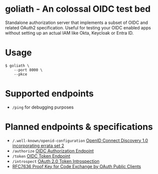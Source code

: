 
# goliath - An colossal OIDC test bed

Standalone authorization server that implements a subset of OIDC and
related OAuth2 specification. Useful for testing your OIDC enabled
apps without setting up an actual IAM like Okta, Keycloak or Entra ID.

# Usage

```text
$ goliath \
    --port 8000 \
    --pkce
```

# Supported endpoints
- `/ping` for debugging purposes

# Planned endpoints & specifications

- `/.well-known/openid-configuration` [OpenID Connect Discovery 1.0
  incorporating errata set
  2](https://openid.net/specs/openid-connect-discovery-1_0.html)
- `/authorize` [OIDC Authorization Endpoint ](https://openid.net/specs/openid-connect-core-1_0.html#AuthorizationEndpoint)
- `/token` [OIDC Token Endpoint ](https://openid.net/specs/openid-connect-core-1_0.html#TokenEndpoint)
- `/introspect` [OAuth 2.0 Token
  Introspection](https://datatracker.ietf.org/doc/html/rfc7662)
- [RFC7636 Proof Key for Code Exchange by OAuth Public
  Clients](https://www.rfc-editor.org/rfc/rfc7636)
